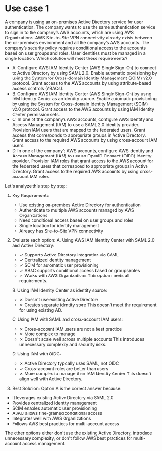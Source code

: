 # Use case 1

A company is using an on-premises Active Directory service for user authentication. The company wants to use the same authentication service to sign in to the company’s AWS accounts, which are using AWS Organizations. AWS Site-to-Site VPN connectivity already exists between the on-premises environment and all the company’s AWS accounts. The company’s security policy requires conditional access to the accounts based on user groups and roles. User identities must be managed in a single location. Which solution will meet these requirements?

* A. Configure AWS IAM Identity Center (AWS Single Sign-On) to connect to Active Directory by using SAML 2.0. Enable automatic provisioning by using the System for Cross-domain Identity Management (SCIM) v2.0 protocol. Grant access to the AWS accounts by using attribute-based access controls (ABACs).
* B. Configure AWS IAM Identity Center (AWS Single Sign-On) by using IAM Identity Center as an identity source. Enable automatic provisioning by using the System for Cross-domain Identity Management (SCIM) v2.0 protocol. Grant access to the AWS accounts by using IAM Identity Center permission sets.
* C. In one of the company’s AWS accounts, configure AWS Identity and Access Management (IAM) to use a SAML 2.0 identity provider. Provision IAM users that are mapped to the federated users. Grant access that corresponds to appropriate groups in Active Directory. Grant access to the required AWS accounts by using cross-account IAM users.
* D. In one of the company’s AWS accounts, configure AWS Identity and Access Management (IAM) to use an OpenID Connect (OIDC) identity provider. Provision IAM roles that grant access to the AWS account for the federated users that correspond to appropriate groups in Active Directory. Grant access to the required AWS accounts by using cross-account IAM roles.

Let's analyze this step by step:

1. Key Requirements:
   * Use existing on-premises Active Directory for authentication
   * Authenticate to multiple AWS accounts managed by AWS Organizations
   * Need conditional access based on user groups and roles
   * Single location for identity management
   * Already has Site-to-Site VPN connectivity
2.  Evaluate each option: A. Using AWS IAM Identity Center with SAML 2.0 and Active Directory:

    * ✓ Supports Active Directory integration via SAML
    * ✓ Centralized identity management
    * ✓ SCIM for automatic user provisioning
    * ✓ ABAC supports conditional access based on groups/roles
    * ✓ Works with AWS Organizations This option meets all requirements.

    B. Using IAM Identity Center as identity source:

    * ✗ Doesn't use existing Active Directory
    * ✗ Creates separate identity store This doesn't meet the requirement for using existing AD.

    C. Using IAM with SAML and cross-account IAM users:

    * ✗ Cross-account IAM users are not a best practice
    * ✗ More complex to manage
    * ✗ Doesn't scale well across multiple accounts This introduces unnecessary complexity and security risks.

    D. Using IAM with OIDC:

    * ✗ Active Directory typically uses SAML, not OIDC
    * ✓ Cross-account roles are better than users
    * ✗ More complex to manage than IAM Identity Center This doesn't align well with Active Directory.
3. Best Solution: Option A is the correct answer because:

* It leverages existing Active Directory via SAML 2.0
* Provides centralized identity management
* SCIM enables automatic user provisioning
* ABAC allows fine-grained conditional access
* Integrates well with AWS Organizations
* Follows AWS best practices for multi-account access

The other options either don't use the existing Active Directory, introduce unnecessary complexity, or don't follow AWS best practices for multi-account access management.

